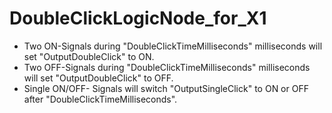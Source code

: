 # DoubleClickLogicNode_for_X1

- Two ON-Signals during "DoubleClickTimeMilliseconds" milliseconds will set "OutputDoubleClick" to ON. 
- Two OFF-Signals during "DoubleClickTimeMilliseconds" milliseconds will set "OutputDoubleClick" to OFF. 
- Single ON/OFF- Signals will switch "OutputSingleClick" to ON or OFF after "DoubleClickTimeMilliseconds".
